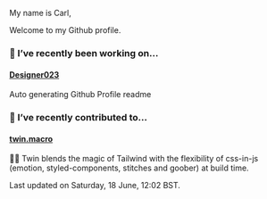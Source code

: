 My name is Carl,

Welcome to my Github profile.

### 🔭 I’ve recently been working on...

#### [Designer023](https://github.com/Designer023/Designer023) 
Auto generating Github Profile readme


### 🖖 I’ve recently contributed to...

#### [twin.macro](https://github.com/ben-rogerson/twin.macro) 
🦹‍♂️ Twin blends the magic of Tailwind with the flexibility of css-in-js (emotion, styled-components, stitches and goober) at build time.


Last updated on Saturday, 18 June, 12:02 BST.